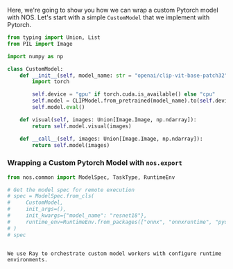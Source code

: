 Here, we're going to show you how we can wrap a custom Pytorch model with NOS. Let's start with a simple `CustomModel` that we implement with Pytorch.


```python
from typing import Union, List
from PIL import Image

import numpy as np

class CustomModel:
	def __init__(self, model_name: str = "openai/clip-vit-base-patch32"):
		import torch

		self.device = "gpu" if torch.cuda.is_available() else "cpu"
		self.model = CLIPModel.from_pretrained(model_name).to(self.device)
		self.model.eval()

	def visual(self, images: Union[Image.Image, np.ndarray]):
		return self.model.visual(images)

	def __call__(self, images: Union[Image.Image, np.ndarray]):
		return self.model(images)
```

### Wrapping a Custom Pytorch Model with `nos.export`

```python
from nos.common import ModelSpec, TaskType, RuntimeEnv

# Get the model spec for remote execution
# spec = ModelSpec.from_cls(
#     CustomModel,
#     init_args=(),
#     init_kwargs={"model_name": "resnet18"},
#     runtime_env=RuntimeEnv.from_packages(["onnx", "onnxruntime", "pydantic<2"]),
# )
# spec


```


```

We use Ray to orchestrate custom model workers with configure runtime environments.

